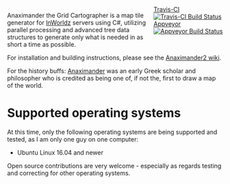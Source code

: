 <div style="float:right">
<a href="https://travis-ci.org/kf6kjg/Anaximander2">Travis-CI <img alt="Travis-CI Build Status" src="https://travis-ci.org/kf6kjg/Anaximander2.svg?branch=master" style="display:block;"/></a>
<a href="https://ci.appveyor.com/project/kf6kjg/anaximander2">Appveyor <img alt="Appveyor Build Status" src="https://ci.appveyor.com/api/projects/status/github/kf6kjg/anaximander2?svg=true&branch=master" style="display:block;"/></a>
</div>

Anaximander the Grid Cartographer is a map tile generator for [InWorldz][] servers using C#, utilizing parallel processing and advanced tree data structures to generate only what is needed in as short a time as possible.

For installation and building instructions, please see the [Anaximander2 wiki][wiki].

For the history buffs: [Anaximander][] was an early Greek scholar and philosopher who is credited as being one of, if not the, first to draw a map of the world.

[InWorldz]: http://inworldz.com/
[wiki]: https://github.com/kf6kjg/Anaximander2/wiki
[Anaximander]: http://en.wikipedia.org/wiki/Anaximander

# Supported operating systems
At this time, only the following operating systems are being supported and tested, as I am only one guy on one computer:

* Ubuntu Linux 16.04 and newer

Open source contributions are very welcome - especially as regards testing and correcting for other operating systems.
